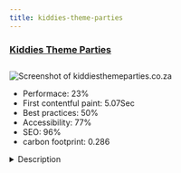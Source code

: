 ```yaml
---
title: kiddies-theme-parties
---
```


<div style="height: 3rem">
  <a href="http://kiddiesthemeparties.co.za/"><h3>Kiddies Theme Parties</h3></a>
</div>
<img loading="lazy" src="/images/thumbs/kiddiesthemeparties.co.za.jpg" alt="Screenshot of kiddiesthemeparties.co.za" />
<ul>
  <li>Performace: 23%</li>
  <li>
    First contentful paint:
    5.07Sec
  </li>
  <li>Best practices: 50%</li>
  <li>Accessibility: 77%</li>
  <li>SEO: 96%</li>
  <li>carbon footprint: 0.286</li>
</ul>
<details>
  <summary>Description</summary>
  <p>Kiddies Theme Parties is a catalogue based website showcasing the clients products and services to the public.Kiddies Theme Parties offer a vast range of party supplies and services and also need to update their website on a weekly basis. We therefore decided to design their website using Joomla 3 so that they can easily maintain their own content. We also provided training to their staff in order to keep the website up to date.

We built the entire website using the standard Joomla framework and the Simple Image Gallery plugin for their photo galleries.</p>
</details>

